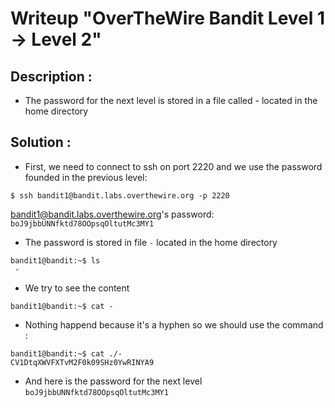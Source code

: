 # Writeup "OverTheWire Bandit Level 1 → Level 2"

## Description : 
- The password for the next level is stored in a file called - located in the home directory

## Solution :
- First, we need to connect to ssh on port 2220 and we use the password founded in the previous level: 
```
$ ssh bandit1@bandit.labs.overthewire.org -p 2220
```

bandit1@bandit.labs.overthewire.org's password:  `boJ9jbbUNNfktd78OOpsqOltutMc3MY1`

- The password is stored in file `-` located in the home directory 
```
bandit1@bandit:~$ ls
 -
```
- We try to see the content
```
bandit1@bandit:~$ cat - 

```
- Nothing happend because it's a hyphen so we should use the command : 
```
bandit1@bandit:~$ cat ./- 
CV1DtqXWVFXTvM2F0k09SHz0YwRINYA9
```
- And here is the password for the next level `boJ9jbbUNNfktd78OOpsqOltutMc3MY1`

